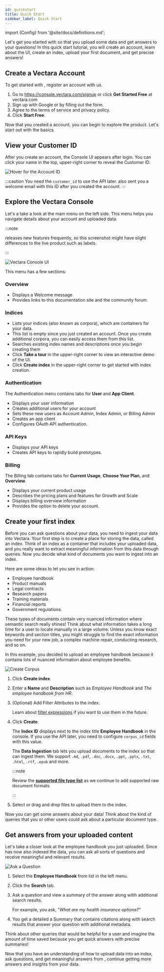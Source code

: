 ```yaml
---
id: quickstart
title: Quick Start
sidebar_label: Quick Start
---
```


import {Config} from '@site/docs/definitions.md';

Let's get you started with <Config v="names.product"/> so that you upload some data 
and get answers to your questions! In this quick start tutorial, you will 
create an account, learn about the UI, create an index, upload your first 
document, and get precise answers!

## Create a Vectara Account

To get started with <Config v="names.product"/>, register an account with us.

1. Go to https://console.vectara.com/signup or click **Get Started Free** 
   at vectara.com
2. Sign up with Google or by filling out the form.
3. Agree to the terms of service and privacy policy.
4. Click **Start Free**.

Now that you created a account, you can begin to explore the product. Let's 
start out with the basics.

## View your Customer ID

After you create an account, the <Config v="names.product"/> Console UI appears after 
login. You can click your name in the top, upper-right corner to reveal 
the Customer ID.

![Hover for the Account ID](/img/vectara_account_id.gif)

:::caution
 You need the `customer_id` to use the API later. <Config v="names.product"/> also sent 
 you a welcome email with this ID after you created the account.
:::

## Explore the Vectara Console

Let's a take a look at the main menu on the left side. This menu helps you 
navigate details about your account and uploaded data.

:::note

<Config v="names.product"/> releases new features frequently, so this screenshot might 
have slight differences to the live product such as labels.

:::

![Vectara Console UI](/img/console_home.png)

This menu has a few sections:

### Overview

* Displays a Welcome message
* Provides links to this documentation site and the community forum.

### Indices

* Lists your indices (also known as corpora), which are containers for your 
  data. 
* This list is empty since you just created an account. Once you create additional
corpora, you can easily access them from this list.
* Searches existing index names and descriptions once you begin creating them
* Click **Take a tour** in the upper-right corner to view an interactive 
  demo of the UI.
* Click **Create index** in the upper-right corner to get started with index creation.

### Authentication

The Authentication menu contains tabs for **User** and **App Client**.

* Displays your user information
* Creates additional users for your account
* Sets these new users as Account Admin, Index Admin, or Billing Admin
* Creates an app client
* Configures OAuth API authentication.

### API Keys

* Displays your API keys
* Creates API keys to rapidly build prototypes.

### Billing

The Billing tab contains tabs for **Current Usage**, **Choose Your Plan**, and **Overview**.

* Displays your current product usage
* Describes the pricing plans and features for Growth and Scale
* Displays billing overview information
* Provides the option to delete your account.

## Create your first index

Before you can ask questions about your data, you need to ingest your data into 
Vectara. Your first step is to create a place for storing the data, called an 
index. Think of an index as a container that includes your uploaded data, 
and you really want to extract meaningful information from this data through 
queries. Now you decide what kind of documents you want to ingest into an 
index. 

Here are some ideas to let you see <Config v="names.product"/> in action:

* Employee handbook
* Product manuals
* Legal contracts
* Research papers
* Training materials
* Financial reports
* Government regulations.

These types of documents contain very nuanced information where semantic search 
really shines! Think about what information takes a long time
for a user to locate manually in a large volume. Unless you know exact keywords
and section titles, you might struggle to find the exact information you need 
for your new job, a complex machine repair, conducting research, and so on.

In this example, you decided to upload an employee handbook because it contains
lots of nuanced information about employee benefits. 

![Create Corpus](/img/create_corpus.gif)

1. Click **Create index**.
2. Enter a **Name** and **Description** such as _Employee Handbook_ and _The employee 
   handbook from HR_.
3. (Optional) Add Filter Attributes to the index.
   
   Learn about [filter expressions](/docs/common-use-cases/filtering-by-metadata/filter-overview) if you want to use them in the future.
4. Click **Create**. 

   The **Index ID** displays next to the index title **Employee Handbook** in the 
    console. If you use the API later, you need to configure `corpus_id` fields 
    with this value.
   
   The **Data Ingestion** tab lets you upload documents to the index so that <Config v="names.product"/> can 
   ingest them. We support `.md`, `.pdf`, `.doc`, `.docx`, `.ppt`, `.pptx`, `.txt`, 
   `.html`, `.rtf`, `.epub` and more.

   :::note
   
   Review the [**supported file type list**](https://docs.vectara.com/docs/api-reference/indexing-apis/file-upload/file-upload-filetypes) as we continue 
   to add supported raw document formats.

   :::

5. Select or drag and drop files to upload them to the index.

Now you can get some answers about your data! Think about the kind of queries 
that you or other users could ask about a particular document type.

## Get answers from your uploaded content

Let's take a closer look at the employee handbook you just uploaded. Since <Config v="names.product"/> has 
now also indexed the data, you can ask all sorts of questions and receive 
meaningful and relevant results.

![Ask a Question](/img/ask_a_question.gif)

1. Select the **Employee Handbook** from list in the left menu.
2. Click the **Search** tab.
3. Ask a question and view a summary of the answer along witih additional 
   search results.

   For example, you ask, _"What are my health insurance options?"_ 
   
4. You get a detailed a Summary that contains citations along with search results 
   that answer your question with additional metadata.

Think about other queries that would be helpful for a user and imagine
the amount of time saved because you get quick answers with precise summaries!

Now that you have an understanding of how to upload data into an index, ask 
questions, and get meaningful answers from <Config v="names.product"/>, continue getting 
more answers and insights from your data.
